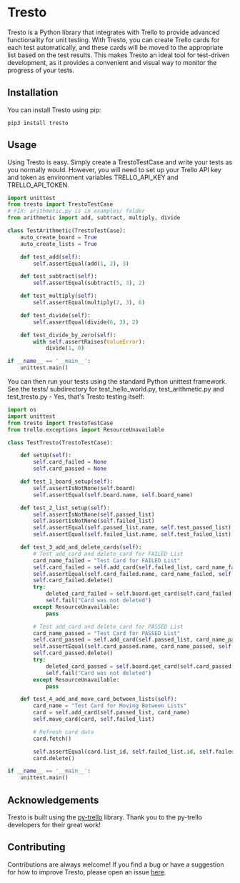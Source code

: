 # Tresto

Tresto is a Python library that integrates with Trello to provide advanced
functionality for unit testing.  With Tresto, you can create Trello cards
for each test automatically, and these cards will be moved to the
appropriate list based on the test results.  This makes Tresto an ideal tool
for test-driven development, as it provides a convenient and visual way to
monitor the progress of your tests.

## Installation

You can install Tresto using pip:

```shell
pip3 install tresto
```

## Usage

Using Tresto is easy.  Simply create a TrestoTestCase and write your tests
as you normally would.  However, you will need to set up your Trello API key
and token as environment variables TRELLO_API_KEY and TRELLO_API_TOKEN.

```python
import unittest
from tresto import TrestoTestCase
# FIX: arithmetic.py is in examples/ folder
from arithmetic import add, subtract, multiply, divide

class TestArithmetic(TrestoTestCase):
    auto_create_board = True
    auto_create_lists = True

    def test_add(self):
        self.assertEqual(add(1, 2), 3)

    def test_subtract(self):
        self.assertEqual(subtract(5, 3), 2)

    def test_multiply(self):
        self.assertEqual(multiply(2, 3), 6)

    def test_divide(self):
        self.assertEqual(divide(6, 3), 2)

    def test_divide_by_zero(self):
        with self.assertRaises(ValueError):
            divide(1, 0)

if __name__ == '__main__':
    unittest.main()
```

You can then run your tests using the standard Python unittest framework.
See the tests/ subdirectory for test_hello_world.py, test_arithmetic.py and test_tresto.py -
Yes, that's Tresto testing itself:

```python
import os
import unittest
from tresto import TrestoTestCase
from trello.exceptions import ResourceUnavailable

class TestTresto(TrestoTestCase):

    def setUp(self):
        self.card_failed = None
        self.card_passed = None

    def test_1_board_setup(self):
        self.assertIsNotNone(self.board)
        self.assertEqual(self.board.name, self.board_name)

    def test_2_list_setup(self):
        self.assertIsNotNone(self.passed_list)
        self.assertIsNotNone(self.failed_list)
        self.assertEqual(self.passed_list.name, self.test_passed_list)
        self.assertEqual(self.failed_list.name, self.test_failed_list)

    def test_3_add_and_delete_cards(self):
        # Test add_card and delete_card for FAILED List
        card_name_failed = "Test Card for FAILED List"
        self.card_failed = self.add_card(self.failed_list, card_name_failed)
        self.assertEqual(self.card_failed.name, card_name_failed, self.failed_list)
        self.card_failed.delete()
        try:
            deleted_card_failed = self.board.get_card(self.card_failed.id)
            self.fail("Card was not deleted")
        except ResourceUnavailable:
            pass

        # Test add_card and delete_card for PASSED List
        card_name_passed = "Test Card for PASSED List"
        self.card_passed = self.add_card(self.passed_list, card_name_passed)
        self.assertEqual(self.card_passed.name, card_name_passed, self.passed_list)
        self.card_passed.delete()
        try:
            deleted_card_passed = self.board.get_card(self.card_passed.id)
            self.fail("Card was not deleted")
        except ResourceUnavailable:
            pass

    def test_4_add_and_move_card_between_lists(self):
        card_name = "Test Card for Moving Between Lists"
        card = self.add_card(self.passed_list, card_name)
        self.move_card(card, self.failed_list)

        # Refresh card data
        card.fetch()

        self.assertEqual(card.list_id, self.failed_list.id, self.failed_list)
        card.delete()

if __name__ == '__main__':
    unittest.main()
```


## Acknowledgements

Tresto is built using the [py-trello](https://github.com/sarumont/py-trello) library. Thank you to the py-trello developers for their great work!

## Contributing

Contributions are always welcome!  If you find a bug or have a suggestion
for how to improve Tresto, please open an issue [here](https://github.com/buanzo/tresto/issues).
